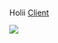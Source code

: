 Holii
<a href="https://github.com/AcirDeveloper/c18-14-n-node-react/tree/dev/client"> Client </a>

<img src="C:\Users\maria\Desktop\ILUSTRACIONES WEBAPP\readme\logo.png" />
